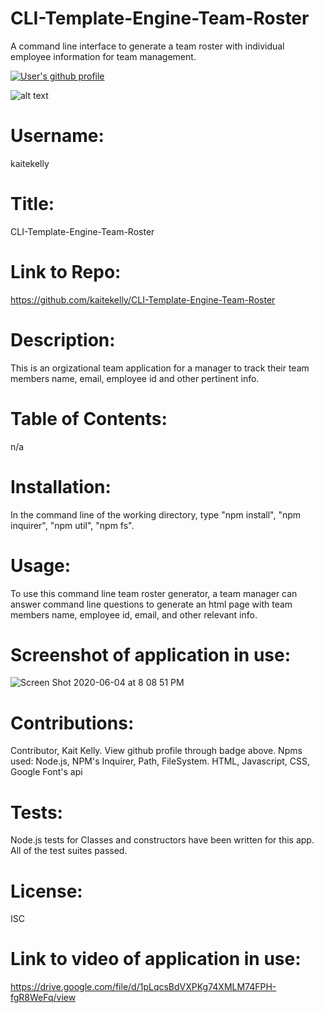 # CLI-Template-Engine-Team-Roster
A command line interface to generate a team roster with individual employee information for team management. 

<a href="https://github.com/kaitekelly"><img src="https://img.shields.io/badge/Github%20page-kaitekelly-1abc9c.svg" alt="User's github profile"></a>

![alt text](https://github.com/kaitekelly.png)

# Username: 
kaitekelly

# Title:
CLI-Template-Engine-Team-Roster

# Link to Repo:
https://github.com/kaitekelly/CLI-Template-Engine-Team-Roster

# Description:
This is an orgizational team application for a manager to track their team members name, email, employee id and other pertinent info. 

# Table of Contents: 
n/a

# Installation: 
In the command line of the working directory, type "npm install", "npm inquirer", "npm util", "npm fs".

# Usage: 
To use this command line team roster generator, a team manager can answer command line questions to generate an html page with team members name, employee id, email, and other relevant info. 

# Screenshot of application in use:
![Screen Shot 2020-06-04 at 8 08 51 PM](https://user-images.githubusercontent.com/61023907/83833592-2d68a680-a6a1-11ea-89ce-86ffe48d61ff.png)


# Contributions: 
Contributor, Kait Kelly. View github profile through badge above. 
Npms used: Node.js, NPM's Inquirer, Path, FileSystem. HTML, Javascript, CSS, Google Font's api

# Tests: 
Node.js tests for Classes and constructors have been written for this app. All of the test suites passed. 

# License: 
ISC

# Link to video of application in use: 
https://drive.google.com/file/d/1pLqcsBdVXPKg74XMLM74FPH-fgR8WeFq/view

